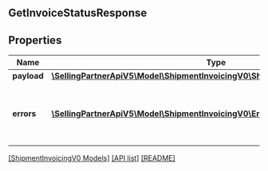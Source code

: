## GetInvoiceStatusResponse

## Properties

Name | Type | Description | Notes
------------ | ------------- | ------------- | -------------
**payload** | [**\SellingPartnerApiV5\Model\ShipmentInvoicingV0\ShipmentInvoiceStatusResponse**](ShipmentInvoiceStatusResponse.md) |  | [optional]
**errors** | [**\SellingPartnerApiV5\Model\ShipmentInvoicingV0\Error[]**](Error.md) | A list of error responses returned when a request is unsuccessful. | [optional]

[[ShipmentInvoicingV0 Models]](../) [[API list]](../../Api) [[README]](../../../README.md)
